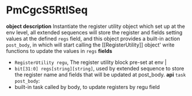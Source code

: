 
# PmCgcS5RtlSeq
**object description**
Instantiate the register utility object which set up at the env level, all extended sequences will store the register and fields setting values at the defined `regs` field, and this object provides a built-in action `post_body`, in which will start calling the [[RegisterUtility]] object' write functions to update the values in `regs`
**fields**
- `RegisterUtility regu`, The register utility block pre-set at env |
- `bit[31:0] regs[string][string]`, used by extended sequence to store the register name and fields that will be updated at post_body.
**api**
`task post_body`:
- built-in task called by body, to update registers by regu field